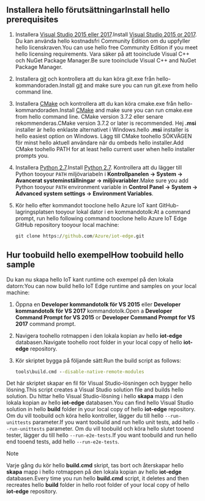 ## <a name="install-hello-prerequisites"></a><span data-ttu-id="3cd64-101">Installera hello förutsättningar</span><span class="sxs-lookup"><span data-stu-id="3cd64-101">Install hello prerequisites</span></span>

1. <span data-ttu-id="3cd64-102">Installera [Visual Studio 2015 eller 2017](https://www.visualstudio.com).</span><span class="sxs-lookup"><span data-stu-id="3cd64-102">Install [Visual Studio 2015 or 2017](https://www.visualstudio.com).</span></span> <span data-ttu-id="3cd64-103">Du kan använda hello kostnadsfri Community Edition om du uppfyller hello licenskraven.</span><span class="sxs-lookup"><span data-stu-id="3cd64-103">You can use hello free Community Edition if you meet hello licensing requirements.</span></span> <span data-ttu-id="3cd64-104">Vara säker på att tooinclude Visual C++ och NuGet Package Manager.</span><span class="sxs-lookup"><span data-stu-id="3cd64-104">Be sure tooinclude Visual C++ and NuGet Package Manager.</span></span>

1. <span data-ttu-id="3cd64-105">Installera [git](http://www.git-scm.com) och kontrollera att du kan köra git.exe från hello-kommandoraden.</span><span class="sxs-lookup"><span data-stu-id="3cd64-105">Install [git](http://www.git-scm.com) and make sure you can run git.exe from hello command line.</span></span>

1. <span data-ttu-id="3cd64-106">Installera [CMake](https://cmake.org/download/) och kontrollera att du kan köra cmake.exe från hello-kommandoraden.</span><span class="sxs-lookup"><span data-stu-id="3cd64-106">Install [CMake](https://cmake.org/download/) and make sure you can run cmake.exe from hello command line.</span></span> <span data-ttu-id="3cd64-107">CMake version 3.7.2 eller senare rekommenderas.</span><span class="sxs-lookup"><span data-stu-id="3cd64-107">CMake version 3.7.2 or later is recommended.</span></span> <span data-ttu-id="3cd64-108">Hej **.msi** installer är hello enklaste alternativet i Windows.</span><span class="sxs-lookup"><span data-stu-id="3cd64-108">hello **.msi** installer is hello easiest option on Windows.</span></span> <span data-ttu-id="3cd64-109">Lägg till CMake toohello SÖKVÄGEN för minst hello aktuell användare när du ombeds hello installer.</span><span class="sxs-lookup"><span data-stu-id="3cd64-109">Add CMake toohello PATH for at least hello current user when hello installer prompts you.</span></span>

1. <span data-ttu-id="3cd64-110">Installera [Python 2.7](https://www.python.org/downloads/release/python-27).</span><span class="sxs-lookup"><span data-stu-id="3cd64-110">Install [Python 2.7](https://www.python.org/downloads/release/python-27).</span></span> <span data-ttu-id="3cd64-111">Kontrollera att du lägger till Python tooyour `PATH` miljövariabeln i **Kontrollpanelen -> System -> Avancerat systeminställningar -> miljövariabler**.</span><span class="sxs-lookup"><span data-stu-id="3cd64-111">Make sure you add Python tooyour `PATH` environment variable in **Control Panel -> System -> Advanced system settings -> Environment Variables**.</span></span>

1. <span data-ttu-id="3cd64-112">Kör hello efter kommandot tooclone hello Azure IoT kant GitHub-lagringsplatsen tooyour lokal dator i en kommandotolk:</span><span class="sxs-lookup"><span data-stu-id="3cd64-112">At a command prompt, run hello following command tooclone hello Azure IoT Edge GitHub repository tooyour local machine:</span></span>

    ```cmd
    git clone https://github.com/Azure/iot-edge.git
    ```

## <a name="how-toobuild-hello-sample"></a><span data-ttu-id="3cd64-113">Hur toobuild hello exempel</span><span class="sxs-lookup"><span data-stu-id="3cd64-113">How toobuild hello sample</span></span>

<span data-ttu-id="3cd64-114">Du kan nu skapa hello IoT kant runtime och exempel på den lokala datorn:</span><span class="sxs-lookup"><span data-stu-id="3cd64-114">You can now build hello IoT Edge runtime and samples on your local machine:</span></span>

1. <span data-ttu-id="3cd64-115">Öppna en **Developer kommandotolk för VS 2015** eller **Developer kommandotolk för VS 2017** kommandotolk.</span><span class="sxs-lookup"><span data-stu-id="3cd64-115">Open a **Developer Command Prompt for VS 2015** or **Developer Command Prompt for VS 2017** command prompt.</span></span>

1. <span data-ttu-id="3cd64-116">Navigera toohello rotmappen i den lokala kopian av hello **iot-edge** databasen.</span><span class="sxs-lookup"><span data-stu-id="3cd64-116">Navigate toohello root folder in your local copy of hello **iot-edge** repository.</span></span>

1. <span data-ttu-id="3cd64-117">Kör skriptet bygga på följande sätt:</span><span class="sxs-lookup"><span data-stu-id="3cd64-117">Run the build script as follows:</span></span>

    ```cmd
    tools\build.cmd --disable-native-remote-modules
    ```

<span data-ttu-id="3cd64-118">Det här skriptet skapar en fil för Visual Studio-lösningen och bygger hello lösning.</span><span class="sxs-lookup"><span data-stu-id="3cd64-118">This script creates a Visual Studio solution file and builds hello solution.</span></span> <span data-ttu-id="3cd64-119">Du hittar hello Visual Studio-lösning i hello **skapa** mapp i den lokala kopian av hello **iot-edge** databasen.</span><span class="sxs-lookup"><span data-stu-id="3cd64-119">You can find hello Visual Studio solution in hello **build** folder in your local copy of hello **iot-edge** repository.</span></span> <span data-ttu-id="3cd64-120">Om du vill toobuild och köra hello kontroller, lägger du till hello `--run-unittests` parameter.</span><span class="sxs-lookup"><span data-stu-id="3cd64-120">If you want toobuild and run hello unit tests, add hello `--run-unittests` parameter.</span></span> <span data-ttu-id="3cd64-121">Om du vill toobuild och köra hello slutet tooend tester, lägger du till hello `--run-e2e-tests`.</span><span class="sxs-lookup"><span data-stu-id="3cd64-121">If you want toobuild and run hello end tooend tests, add hello `--run-e2e-tests`.</span></span>

> [!NOTE]
> <span data-ttu-id="3cd64-122">Varje gång du kör hello **build.cmd** skript, tas bort och återskapar hello **skapa** mapp i hello rotmappen på den lokala kopian av hello **iot-edge** databasen.</span><span class="sxs-lookup"><span data-stu-id="3cd64-122">Every time you run hello **build.cmd** script, it deletes and then recreates hello **build** folder in hello root folder of your local copy of hello **iot-edge** repository.</span></span>
